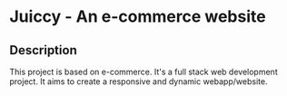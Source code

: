 # Juiccy - An e-commerce website
## Description
This project is based on e-commerce. It's a full stack web development project. It aims to create a responsive and dynamic webapp/website.
